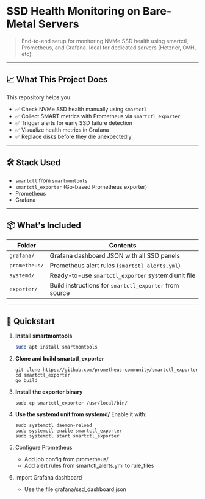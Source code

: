 # SSD Health Monitoring on Bare-Metal Servers

> End-to-end setup for monitoring NVMe SSD health using smartctl, Prometheus, and Grafana. Ideal for dedicated servers (Hetzner, OVH, etc).

---

## 📈 What This Project Does

This repository helps you:
- ✅ Check NVMe SSD health manually using `smartctl`
- ✅ Collect SMART metrics with Prometheus via `smartctl_exporter`
- ✅ Trigger alerts for early SSD failure detection
- ✅ Visualize health metrics in Grafana
- ✅ Replace disks before they die unexpectedly

---

## 🛠 Stack Used

- `smartctl` from `smartmontools`
- `smartctl_exporter` (Go-based Prometheus exporter)
- Prometheus
- Grafana

---

## 📦 What's Included

| Folder       | Contents                                                |
|--------------|---------------------------------------------------------|
| `grafana/`   | Grafana dashboard JSON with all SSD panels              |
| `prometheus/`| Prometheus alert rules (`smartctl_alerts.yml`)         |
| `systemd/`   | Ready-to-use `smartctl_exporter` systemd unit file      |
| `exporter/`  | Build instructions for `smartctl_exporter` from source |

---

## 🚀 Quickstart

1. **Install smartmontools**
   ```bash
   sudo apt install smartmontools
   ```

2. **Clone and build smartctl_exporter**
   ```
   git clone https://github.com/prometheus-community/smartctl_exporter
   cd smartctl_exporter
   go build
   ```
3. **Install the exporter binary**

   ```
   sudo cp smartctl_exporter /usr/local/bin/
   ```

4. **Use the systemd unit from systemd/**
   Enable it with:
   ```
   sudo systemctl daemon-reload
   sudo systemctl enable smartctl_exporter
   sudo systemctl start smartctl_exporter
   ```
5. Configure Prometheus
   * Add job config from prometheus/
   * Add alert rules from smartctl_alerts.yml to rule_files

6. Import Grafana dashboard
   * Use the file grafana/ssd_dashboard.json
